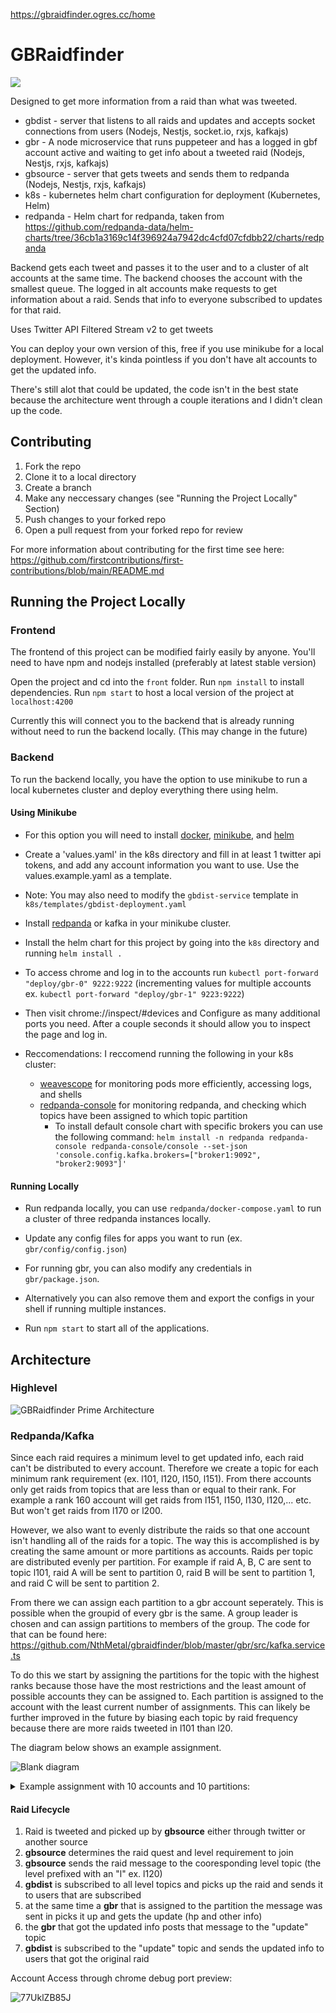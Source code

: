 https://gbraidfinder.ogres.cc/home

# GBRaidfinder

<img src="https://user-images.githubusercontent.com/7328874/203625257-ad0f5736-4657-493b-908c-e782c5ba7010.gif">

Designed to get more information from a raid than what was tweeted.

* gbdist - server that listens to all raids and updates and accepts socket connections from users (Nodejs, Nestjs, socket.io, rxjs, kafkajs)
* gbr - A node microservice that runs puppeteer and has a logged in gbf account active and waiting to get info about a tweeted raid (Nodejs, Nestjs, rxjs, kafkajs)
* gbsource - server that gets tweets and sends them to redpanda (Nodejs, Nestjs, rxjs, kafkajs)
* k8s - kubernetes helm chart configuration for deployment (Kubernetes, Helm)
* redpanda - Helm chart for redpanda, taken from https://github.com/redpanda-data/helm-charts/tree/36cb1a3169c14f396924a7942dc4cfd07cfdbb22/charts/redpanda

Backend gets each tweet and passes it to the user and to a cluster of alt accounts at the same time. The backend chooses the account with the smallest queue.
The logged in alt accounts make requests to get information about a raid. Sends that info to everyone subscribed to updates for that raid.

Uses Twitter API Filtered Stream v2 to get tweets

You can deploy your own version of this, free if you use minikube for a local deployment. However, it's kinda pointless if you don't have alt accounts to get the updated info.

There's still alot that could be updated, the code isn't in the best state because the architecture went through a couple iterations and I didn't clean up the code.

## Contributing

1. Fork the repo
2. Clone it to a local directory
3. Create a branch
4. Make any neccessary changes (see "Running the Project Locally" Section)
5. Push changes to your forked repo
6. Open a pull request from your forked repo for review

For more information about contributing for the first time see here: https://github.com/firstcontributions/first-contributions/blob/main/README.md

## Running the Project Locally

### Frontend

The frontend of this project can be modified fairly easily by anyone.
You'll need to have npm and nodejs installed (preferably at latest stable version)

Open the project and cd into the `front` folder.
Run `npm install` to install dependencies. 
Run `npm start` to host a local version of the project at `localhost:4200`

Currently this will connect you to the backend that is already running without need to run the backend locally. (This may change in the future)

### Backend

To run the backend locally, you have the option to use minikube to run a local kubernetes cluster and deploy everything there using helm.

#### Using Minikube

* For this option you will need to install [docker](https://docs.docker.com/get-docker/), [minikube](https://minikube.sigs.k8s.io/docs/start/), and [helm](https://helm.sh/docs/intro/install/)

* Create a 'values.yaml' in the k8s directory and fill in at least 1 twitter api tokens, and add any account information you want to use. Use the values.example.yaml as a template.

* Note: You may also need to modify the `gbdist-service` template in `k8s/templates/gbdist-deployment.yaml`

* Install [redpanda](https://docs.redpanda.com/docs/platform/quickstart/kubernetes-qs-dev/) or kafka in your minikube cluster. 

* Install the helm chart for this project by going into the `k8s` directory and running `helm install .`

* To access chrome and log in to the accounts run `kubectl port-forward "deploy/gbr-0" 9222:9222` (incrementing values for multiple accounts ex. `kubectl port-forward "deploy/gbr-1" 9223:9222`)

* Then visit chrome://inspect/#devices and Configure as many additional ports you need. After a couple seconds it should allow you to inspect the page and log in.

* Reccomendations: I reccomend running the following in your k8s cluster: 
  * [weavescope](https://www.weave.works/docs/scope/latest/installing/#k8s) for monitoring pods more efficiently, accessing logs, and shells
  * [redpanda-console](https://github.com/redpanda-data/console/tree/master/helm) for monitoring redpanda, and checking which topics have been assigned to which topic partition
    * To install default console chart with specific brokers you can use the following command: `helm install -n redpanda redpanda-console redpanda-console/console --set-json 'console.config.kafka.brokers=["broker1:9092", "broker2:9093"]'`

#### Running Locally

* Run redpanda locally, you can use `redpanda/docker-compose.yaml` to run a cluster of three redpanda instances locally.

* Update any config files for apps you want to run (ex. `gbr/config/config.json`)

* For running gbr, you can also modify any credentials in `gbr/package.json`. 

* Alternatively you can also remove them and export the configs in your shell if running multiple instances.

* Run `npm start` to start all of the applications.

## Architecture

### Highlevel
![GBRaidfinder Prime Architecture](https://user-images.githubusercontent.com/7328874/203427171-1a6f3a73-b428-4218-a626-b74b1c75ee62.png)

### Redpanda/Kafka

Since each raid requires a minimum level to get updated info, each raid can't be distributed to every account. Therefore we create a topic for each minimum rank requirement (ex. l101, l120, l150, l151). From there accounts only get raids from topics that are less than or equal to their rank. For example a rank 160 account will get raids from l151, l150, l130, l120,... etc. But won't get raids from l170 or l200.

However, we also want to evenly distribute the raids so that one account isn't handling all of the raids for a topic. The way this is accomplished is by creating the same amount or more partitions as accounts. Raids per topic are distributed evenly per partition. For example if raid A, B, C are sent to topic l101, raid A will be sent to partition 0, raid B will be sent to partition 1, and raid C will be sent to partition 2.

From there we can assign each partition to a gbr account seperately. This is possible when the groupid of every gbr is the same. A group leader is chosen and can assign partitions to members of the group. The code for that can be found here: https://github.com/NthMetal/gbraidfinder/blob/master/gbr/src/kafka.service.ts

To do this we start by assigning the partitions for the topic with the highest ranks because those have the most restrictions and the least amount of possible accounts they can be assigned to. Each partition is assigned to the account with the least current number of assignments. This can likely be further improved in the future by biasing each topic by raid frequency because there are more raids tweeted in l101 than l20.

The diagram below shows an example assignment.

![Blank diagram](https://user-images.githubusercontent.com/7328874/203601827-09d25dc3-28cc-4409-8087-19afc6d7b4af.png)

<details>
  <summary>
    Example assignment with 10 accounts and 10 partitions:
  </summary>
<pre>
{
  'gbr-217-9830eabc-c9ea-4ef6-a28f-12c52bc124d0': {
    l200: [ 0, 2, 4, 6, 8 ],
    l150: [ 5 ],
    l130: [ 8 ],
    l80: [ 0 ],
    l40: [ 0 ],
    l30: [ 0 ],
    l20: [ 0 ]
  },
  'gbr-206-e026fbbe-f3e9-4f18-bc87-60fe1948465d': {
    l200: [ 1, 3, 5, 7, 9 ],
    l150: [ 6 ],
    l130: [ 9 ],
    l80: [ 1 ],
    l40: [ 1 ],
    l30: [ 1 ],
    l20: [ 1 ]
  },
  'gbr-187-16dee2e3-f22d-43c8-a812-80287610c0d2': {
    l170: [ 0, 4, 8 ],
    l151: [ 5 ],
    l150: [ 0, 7 ],
    l101: [ 2 ],
    l80: [ 2 ],
    l40: [ 2 ],
    l30: [ 2 ],
    l20: [ 2 ]
  },
  'gbr-179-7b89d143-f49b-4dec-a827-b8c134d07e0d': {
    l170: [ 1, 5, 9 ],
    l151: [ 6 ],
    l150: [ 1, 8 ],
    l101: [ 3 ],
    l80: [ 3 ],
    l40: [ 3 ],
    l30: [ 3 ],
    l20: [ 3 ]
  },
  'gbr-178-0bad5d7d-afe6-4920-91a7-ec62d158b725': {
    l170: [ 2, 6 ],
    l151: [ 2, 7 ],
    l150: [ 2, 9 ],
    l101: [ 4 ],
    l80: [ 4 ],
    l40: [ 4 ],
    l30: [ 4 ],
    l20: [ 4 ]
  },
  'gbr-175-c98b2cca-96a8-4f7e-b970-7800a54a2c3e': {
    l170: [ 3, 7 ],
    l151: [ 3, 8 ],
    l150: [ 3 ],
    l130: [ 5 ],
    l101: [ 5 ],
    l80: [ 5 ],
    l40: [ 5 ],
    l30: [ 5 ],
    l20: [ 5 ]
  },
  'gbr-161-37fee068-9c72-469c-94af-114c3d79d7d2': {
    l151: [ 0, 1, 4, 9 ],
    l150: [ 4 ],
    l130: [ 6 ],
    l101: [ 6 ],
    l80: [ 6 ],
    l40: [ 6 ],
    l30: [ 6 ],
    l20: [ 6 ]
  },
  'gbr-146-879e9ad4-8f9c-4dac-a8df-3b759ca454a5': {
    l130: [ 0, 1, 2, 3, 4, 7 ],
    l101: [ 7 ],
    l80: [ 7 ],
    l40: [ 7 ],
    l30: [ 7 ],
    l20: [ 7 ]
  },
  'gbr-126-0657a470-1bf6-4520-982e-2875d89da7c9': {
    l120: [ 0, 2, 4, 6, 8 ],
    l101: [ 0, 8 ],
    l80: [ 8 ],
    l40: [ 8 ],
    l30: [ 8 ],
    l20: [ 8 ]
  },
  'gbr-120-a1f296e4-2f47-4834-bcf2-38c431406019': {
    l120: [ 1, 3, 5, 7, 9 ],
    l101: [ 1, 9 ],
    l80: [ 9 ],
    l40: [ 9 ],
    l30: [ 9 ],
    l20: [ 9 ]
  }
}
</pre>
</details>


#### Raid Lifecycle
1. Raid is tweeted and picked up by **gbsource** either through twitter or another source
2. **gbsource** determines the raid quest and level requirement to join
3. **gbsource** sends the raid message to the cooresponding level topic (the level prefixed with an "l" ex. l120)
4. **gbdist** is subscribed to all level topics and picks up the raid and sends it to users that are subscribed
5. at the same time a **gbr** that is assigned to the partition the message was sent in picks it up and gets the update (hp and other info)
6. the **gbr** that got the updated info posts that message to the "update" topic
7. **gbdist** is subscribed to the "update" topic and sends the updated info to users that got the original raid

Account Access through chrome debug port preview:

![77UklZB85J](https://user-images.githubusercontent.com/7328874/200845657-eea8cc8f-021c-40e5-ad83-507d175f4bd9.gif)
